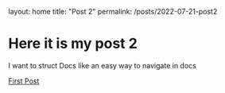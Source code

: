 layout: home
title: "Post 2"
permalink: /posts/2022-07-21-post2

# Here it is my post 2

I want to struct Docs like an easy way to navigate in docs

[First Post](https://mabyre.github.io/docs/posts/2021-12-09-first-post)
